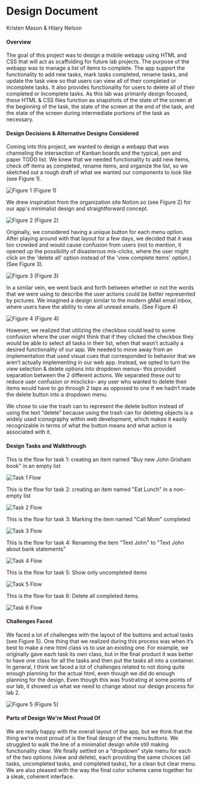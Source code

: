 # Design Document
Kristen Mason & Hilary Nelson

####  Overview
The goal of this project was to design a mobile webapp using HTML and CSS that will act as scaffolding for future lab projects. The purpose of the webapp was to manage a list of items to complete. The app support the functionality to add new tasks, mark tasks completed, rename tasks, and update the task view so that users can view all of their completed or incomplete tasks. It also provides functionality for users to delete all of their completed or incomplete tasks. As this lab was primarily design focused, these HTML & CSS files function as snapshots of the state of the screen at the beginning of the task, the state of the screen at the end of the task, and the state of the screen during intermediate portions of the task as necessary. 

#### Design Decisions & Alternative Designs Considered
Coming into this project, we wanted to design a webapp that was channeling the intersection of Kanban boards and the typical, pen and paper TODO list. We knew that we needed functionality to add new items, check off items as completed, rename items, and organize the list, so we sketched out a rough draft of what we wanted our components to look like (see Figure 1).

![Figure 1](Figure_1.jpeg)
(Figure 1)

We drew inspiration from the organization site Notion.so (see Figure 2) for our app's minimalist design and straightforward concept.

![Figure 2](Figure_2.png)
(Figure 2)

Originally, we considered having a unique button for each menu option. After playing around with that layout for a few days, we decided that it was too crowded and would cause confusion from users (not to mention, it opened up the possibility of disasterous mis-clicks, where the user might click on the 'delete all' option instead of the 'view complete items' option.) (See Figure 3).

![Figure 3](Figure_3.png)
(Figure 3)


In a similar vein, we went back and forth between whether or not the words that we were using to describe the user actions could be better represented by pictures. We imagined a design similar to the modern gMail email inbox, where users have the ability to view all unread emails. (See Figure 4)

![Figure 4](Figure_4.png)
(Figure 4)

However, we realized that utilizing the checkbox could lead to some confusion where the user might think that if they clicked the checkbox they would be able to select all tasks in their list, when that wasn’t actually a desired functionality of our app. We needed to move away from an implementation that used visual cues that corresponded to behavior that we aren’t actually implementing in our web app. Instead, we opted to turn the view selection & delete options into dropdown menus– this provided separation between the 2 different actions. We separated these out to reduce user confusion or misclicks– any user who wanted to delete their items would have to go through 2 taps as opposed to one if we hadn’t made the delete button into a dropdown menu.

We chose to use the trash can to represent the delete button instead of using the text “delete” because using the trash can for deleting objects is a widely used iconography within web development, which makes it easily recognizable in terms of what the button means and what action is associated with it.

#### Design Tasks and Walkthrough

This is the flow for task 1: creating an item named "Buy new John Grisham book" in an empty list

![Task 1 Flow](Task_1_Flow.png)


This is the flow for task 2: creating an item named "Eat Lunch" in a non-empty list

![Task 2 Flow](Task_2_Flow.png)


This is the flow for task 3: Marking the item named "Call Mom" completed

![Task 3 Flow](Task_3_Flow.png)


This is the flow for task 4: Renaming the item "Text John" to "Text John about bank statements"

![Task 4 Flow](Task_4_Flow.png)


This is the flow for task 5: Show only uncompleted items

![Task 5 Flow](Task_5_Flow.png)


This is the flow for task 6: Delete all completed items.

![Task 6 Flow](Task_6_Flow.png)

#### Challenges Faced
We faced a lot of challenges with the layout of the buttons and actual tasks (see Figure 5). One thing that we realized during this process was when it’s best to make a new html class vs to use an existing one. For example, we originally gave each task its own class, but in the final product it was better to have one class for all the tasks and then put the tasks all into a container. In general, I think we faced a lot of challenges related to not doing quite enough planning for the actual html, even though we did do enough planning for the design. Even though this was frustrating at some points of our lab, it showed us what we need to change about our design process for lab 2.

![Figure 5](Figure_5.png)
(Figure 5)

#### Parts of Design We're Most Proud Of
We are really happy with the overall layout of the app, but we think that the thing we’re most proud of is the final design of the menu buttons. We struggled to walk the line of a minimalist design while still making functionality clear. We finally settled on a “dropdown” style menu for each of the two options (view and delete), each providing the same choices (all tasks, uncompleted tasks, and completed tasks), for a clean but clear menu. We are also pleased with the way the final color scheme came together for a sleak, coherent interface.
